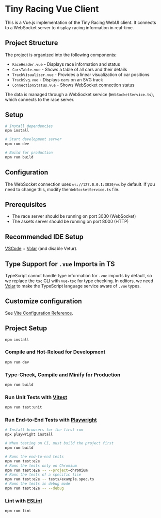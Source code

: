 # Tiny Racing Vue Client

This is a Vue.js implementation of the Tiny Racing WebUI client. It connects to a WebSocket server to display racing information in real-time.

## Project Structure

The project is organized into the following components:

- `RaceHeader.vue` - Displays race information and status
- `CarsTable.vue` - Shows a table of all cars and their details
- `TrackVisualizer.vue` - Provides a linear visualization of car positions
- `TrackSvg.vue` - Displays cars on an SVG track
- `ConnectionStatus.vue` - Shows WebSocket connection status

The data is managed through a WebSocket service (`WebSocketService.ts`), which connects to the race server.

## Setup

```bash
# Install dependencies
npm install

# Start development server
npm run dev

# Build for production
npm run build
```

## Configuration

The WebSocket connection uses `ws://127.0.0.1:3030/ws` by default. If you need to change this, modify the `WebSocketService.ts` file.

## Prerequisites

- The race server should be running on port 3030 (WebSocket)
- The assets server should be running on port 8000 (HTTP)

## Recommended IDE Setup

[VSCode](https://code.visualstudio.com/) + [Volar](https://marketplace.visualstudio.com/items?itemName=Vue.volar) (and disable Vetur).

## Type Support for `.vue` Imports in TS

TypeScript cannot handle type information for `.vue` imports by default, so we replace the `tsc` CLI with `vue-tsc` for type checking. In editors, we need [Volar](https://marketplace.visualstudio.com/items?itemName=Vue.volar) to make the TypeScript language service aware of `.vue` types.

## Customize configuration

See [Vite Configuration Reference](https://vite.dev/config/).

## Project Setup

```sh
npm install
```

### Compile and Hot-Reload for Development

```sh
npm run dev
```

### Type-Check, Compile and Minify for Production

```sh
npm run build
```

### Run Unit Tests with [Vitest](https://vitest.dev/)

```sh
npm run test:unit
```

### Run End-to-End Tests with [Playwright](https://playwright.dev)

```sh
# Install browsers for the first run
npx playwright install

# When testing on CI, must build the project first
npm run build

# Runs the end-to-end tests
npm run test:e2e
# Runs the tests only on Chromium
npm run test:e2e -- --project=chromium
# Runs the tests of a specific file
npm run test:e2e -- tests/example.spec.ts
# Runs the tests in debug mode
npm run test:e2e -- --debug
```

### Lint with [ESLint](https://eslint.org/)

```sh
npm run lint
```
